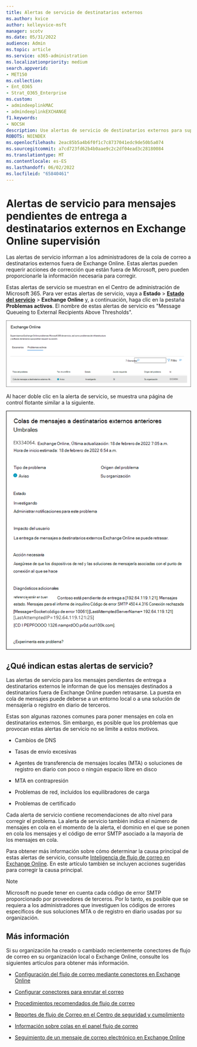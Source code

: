```yaml
---
title: Alertas de servicio de destinatarios externos
ms.author: kvice
author: kelleyvice-msft
manager: scotv
ms.date: 05/31/2022
audience: Admin
ms.topic: article
ms.service: o365-administration
ms.localizationpriority: medium
search.appverid:
- MET150
ms.collection:
- Ent_O365
- Strat_O365_Enterprise
ms.custom:
- admindeeplinkMAC
- admindeeplinkEXCHANGE
f1.keywords:
- NOCSH
description: Use alertas de servicio de destinatarios externos para supervisar los buzones en espera que alcanzan su cuota de buzón.
ROBOTS: NOINDEX
ms.openlocfilehash: 2eac85b5a4b6f0f1c7c8737041edc9de50b5a074
ms.sourcegitcommit: a7cd723fd62b4b0aae9c2c2df04ead3c28180084
ms.translationtype: MT
ms.contentlocale: es-ES
ms.lasthandoff: 06/02/2022
ms.locfileid: "65840461"
---
```

# <a name="service-alerts-for-messages-pending-delivery-to-external-recipients-in-exchange-online-monitoring"></a>Alertas de servicio para mensajes pendientes de entrega a destinatarios externos en Exchange Online supervisión

Las alertas de servicio informan a los administradores de la cola de correo a destinatarios externos fuera de Exchange Online. Estas alertas pueden requerir acciones de corrección que están fuera de Microsoft, pero pueden proporcionarle la información necesaria para corregir.

Estas alertas de servicio se muestran en el Centro de administración de Microsoft 365. Para ver estas alertas de servicio, vaya a **Estado** >  <a href="https://go.microsoft.com/fwlink/p/?linkid=842900" target="_blank">**Estado del servicio**</a> >  **Exchange Online** y, a continuación, haga clic en la pestaña **Problemas activos**. El nombre de estas alertas de servicio es "Message Queueing to External Recipients Above Thresholds".

![Alerta de servicio para los mensajes pendientes de entrega a destinatarios externos que se muestran en el panel de supervisión de Exchange Online.](../media/microsoft-365-exchange-monitoring/ExternalRecipientsServiceAlerts1.png)

Al hacer doble clic en la alerta de servicio, se muestra una página de control flotante similar a la siguiente.

![Contenido de la alerta de servicio para los mensajes pendientes de entrega a destinatarios externos.](../media/microsoft-365-exchange-monitoring/ExternalRecipientsServiceAlerts2.png)

## <a name="what-do-these-service-alerts-indicate"></a>¿Qué indican estas alertas de servicio?

Las alertas de servicio para los mensajes pendientes de entrega a destinatarios externos le informan de que los mensajes destinados a destinatarios fuera de Exchange Online pueden retrasarse. La puesta en cola de mensajes puede deberse a un entorno local o a una solución de mensajería o registro en diario de terceros.

Estas son algunas razones comunes para poner mensajes en cola en destinatarios externos. Sin embargo, es posible que los problemas que provocan estas alertas de servicio no se limite a estos motivos.

- Cambios de DNS

- Tasas de envío excesivas

- Agentes de transferencia de mensajes locales (MTA) o soluciones de registro en diario con poco o ningún espacio libre en disco

- MTA en contrapresión

- Problemas de red, incluidos los equilibradores de carga

- Problemas de certificado

Cada alerta de servicio contiene recomendaciones de alto nivel para corregir el problema. La alerta de servicio también indica el número de mensajes en cola en el momento de la alerta, el dominio en el que se ponen en cola los mensajes y el código de error SMTP asociado a la mayoría de los mensajes en cola.

Para obtener más información sobre cómo determinar la causa principal de estas alertas de servicio, consulte [Inteligencia de flujo de correo en Exchange Online](../security/office-365-security/mail-flow-intelligence-in-office-365.md). En este artículo también se incluyen acciones sugeridas para corregir la causa principal.

> [!NOTE]
> Microsoft no puede tener en cuenta cada código de error SMTP proporcionado por proveedores de terceros. Por lo tanto, es posible que se requiera a los administradores que investiguen los códigos de errores específicos de sus soluciones MTA o de registro en diario usadas por su organización.

## <a name="more-information"></a>Más información

Si su organización ha creado o cambiado recientemente conectores de flujo de correo en su organización local o Exchange Online, consulte los siguientes artículos para obtener más información.

- [Configuración del flujo de correo mediante conectores en Exchange Online](/exchange/mail-flow-best-practices/use-connectors-to-configure-mail-flow/use-connectors-to-configure-mail-flow)

- [Configurar conectores para enrutar el correo](/exchange/mail-flow-best-practices/use-connectors-to-configure-mail-flow/set-up-connectors-to-route-mail)

- [Procedimientos recomendados de flujo de correo](/exchange/mail-flow-best-practices/mail-flow-best-practices)

- [Reportes de flujo de Correo en el Centro de seguridad y cumplimiento](/microsoft-365/security/office-365-security/mail-flow-insights-v2)

- [Información sobre colas en el panel flujo de correo](/microsoft-365/security/office-365-security/mfi-queue-alerts-and-queues#queues-insight-in-the-mail-flow-dashboard)

- [Seguimiento de un mensaje de correo electrónico en Exchange Online](/exchange/monitoring/trace-an-email-message/trace-an-email-message)
